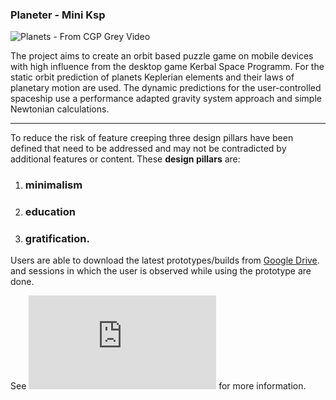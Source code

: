 ### Planeter - Mini Ksp

![Planets - From CGP Grey Video](https://user-images.githubusercontent.com/37050834/87459874-418eb480-c60c-11ea-8d90-1eafdd52e7d2.png)

The project aims to create an orbit based puzzle game on mobile devices with high influence from the desktop game Kerbal
Space Programm. For the static orbit prediction of planets Keplerian elements
and their laws of planetary motion are used. The dynamic predictions for the
user-controlled spaceship use a performance adapted gravity system approach
and simple Newtonian calculations. 

---
To reduce the risk of feature creeping three design pillars have been defined that
need to be addressed and may not be contradicted by additional features or
content. These **design pillars** are: 
1. ### **minimalism**
2. ### **education** 
3. ### **gratification**. 
Users are able to download the latest prototypes/builds from [Google Drive](
https://drive.google.com/drive/folders/1-CI-kAiKsY4FEDwQmcAWbDM9oTFoPtvh). and
sessions in which the user is observed while using the prototype are done.


See ![Link](https://felixvoigtlaender.github.io/planeter.html) for more information.
